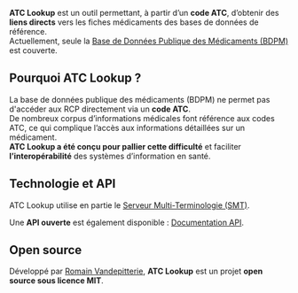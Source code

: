 **ATC Lookup** est un outil permettant, à partir d’un **code ATC**, d’obtenir des **liens directs** vers les fiches médicaments des bases de données de référence.  
Actuellement, seule la [Base de Données Publique des Médicaments (BDPM)](https://base-donnees-publique.medicaments.gouv.fr/) est couverte.

## Pourquoi ATC Lookup ?

La base de données publique des médicaments (BDPM) ne permet pas d'accéder aux RCP directement via un **code ATC**.  
De nombreux corpus d’informations médicales font référence aux codes ATC, ce qui complique l’accès aux informations détaillées sur un médicament.  
**ATC Lookup a été conçu pour pallier cette difficulté** et faciliter **l’interopérabilité** des systèmes d’information en santé.

## Technologie et API

ATC Lookup utilise en partie le [Serveur Multi-Terminologie (SMT)](https://smt.esante.gouv.fr/).

Une **API ouverte** est également disponible : [Documentation API](lien_vers_api).

## Open source

Développé par [Romain Vandepitterie](https://fr.linkedin.com/in/romain-vandepitterie-9b4a08152), **ATC Lookup** est un projet **open source sous licence MIT**.
